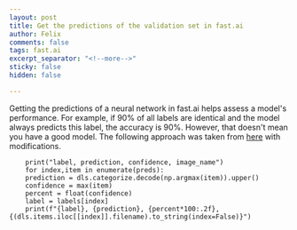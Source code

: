 ```yaml
---
layout: post
title: Get the predictions of the validation set in fast.ai
author: Felix
comments: false
tags: fast.ai
excerpt_separator: "<!--more-->"
sticky: false
hidden: false

---
```

Getting the predictions of a neural network in fast.ai helps assess a model's performance. For example, if 90% of all labels are identical and the model always predicts this label, the accuracy is 90%. However, that doesn't mean you have a good model. <!--more--> The following approach was taken from [here](https://forums.fast.ai/t/doing-predictions-and-showing-results-with-v2-questions-best-practice-thread/62915 "Doing predictions and showing results") with modifications.
```
    print("label, prediction, confidence, image_name")
    for index,item in enumerate(preds):
    prediction = dls.categorize.decode(np.argmax(item)).upper()
    confidence = max(item)
    percent = float(confidence)
    label = labels[index]
    print(f"{label}, {prediction}, {percent*100:.2f}, {(dls.items.iloc[[index]].filename).to_string(index=False)}")
 ```
